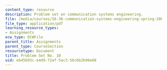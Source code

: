 ```yaml
---
content_type: resource
description: Problem set on communication systems engineering.
file: /media/courses/16-36-communication-systems-engineering-spring-2009/eb45b93ce4d972af5ac356c6b2b96e68_MIT16_36s09_assn10.pdf
file_type: application/pdf
learning_resource_types:
- Assignments
ocw_type: OCWFile
parent_title: Assignments
parent_type: CourseSection
resourcetype: Document
title: Problem Set No. 10
uid: eb45b93c-e4d9-72af-5ac3-56c6b2b96e68
---
```

